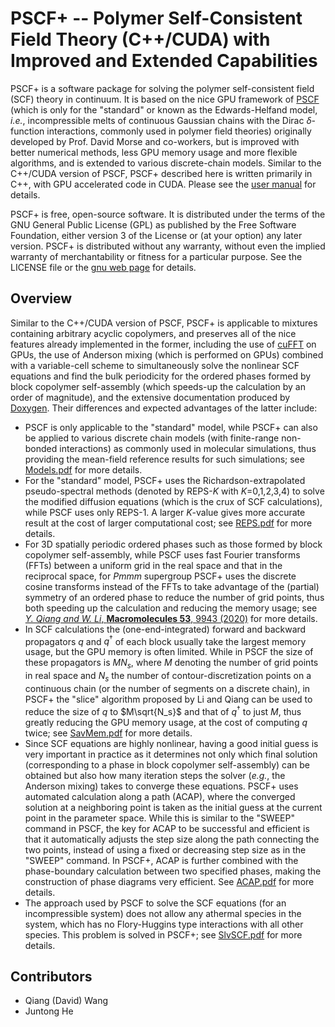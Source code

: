 # PSCF+ -- Polymer Self-Consistent Field Theory (C++/CUDA) with Improved and Extended Capabilities
PSCF+ is a software package for solving the polymer self-consistent field (SCF) theory in continuum. It is based on the nice GPU framework of [PSCF](https://github.com/dmorse/pscfpp) (which is only for the "standard" or known as the Edwards-Helfand model, *i.e.*, incompressible melts of continuous Gaussian chains with the Dirac $\delta$-function interactions, commonly used in polymer field theories) originally developed by Prof. David Morse and co-workers, but is improved with better numerical methods, less GPU memory usage and more flexible algorithms, and is extended to various discrete-chain models. Similar to the C++/CUDA version of PSCF, PSCF+ described here is written primarily in C++, with GPU accelerated code in CUDA. Please see the [user manual](https://github.com/qwcsu/pscfplus/blob/master/doc/pdf/refman.pdf) for details.

PSCF+ is free, open-source software. It is distributed under the terms of the GNU General Public License (GPL) as published by the Free Software Foundation, either version 3 of the License or (at your option) any later version. PSCF+ is distributed without any warranty, without even the implied warranty of merchantability or fitness for a particular purpose. See the LICENSE file or the [gnu web page](https://www.gnu.org/licenses/) for details.

## Overview
Similar to the C++/CUDA version of PSCF, PSCF+ is applicable to mixtures containing arbitrary acyclic copolymers, and preserves all of the nice features already implemented in the former, including the use of [cuFFT](https://docs.nvidia.com/cuda/cufft/index.html) on GPUs, the use of Anderson mixing (which is performed on GPUs) combined with a variable-cell scheme to simultaneously solve the nonlinear SCF equations and find the bulk periodicity for the ordered phases formed by block copolymer self-assembly (which speeds-up the calculation by an order of magnitude), and the extensive documentation produced by [Doxygen](https://www.doxygen.nl/). Their differences and expected advantages of the latter include:
- PSCF is only applicable to the "standard" model, while PSCF+ can also be applied to various discrete chain models (with finite-range non-bonded interactions) as commonly used in molecular simulations, thus providing the mean-field reference results for such simulations; see [Models.pdf](https://github.com/qwcsu/PSCFplus/blob/master/doc/notes/Models.pdf) for more details.
- For the "standard" model, PSCF+ uses the Richardson-extrapolated pseudo-spectral methods (denoted by REPS-*K* with *K*=0,1,2,3,4) to solve the modified diffusion equations (which is the crux of SCF calculations), while PSCF uses only REPS-1. A larger *K*-value gives more accurate result at the cost of larger computational cost; see [REPS.pdf](https://github.com/qwcsu/PSCFplus/blob/master/doc/notes/REPS.pdf) for more details.
- For 3D spatially periodic ordered phases such as those formed by block copolymer self-assembly, while PSCF uses fast Fourier transforms (FFTs) between a uniform grid in the real space and that in the reciprocal space, for *Pmmm* supergroup PSCF+ uses the discrete cosine transforms instead of the FFTs to take advantage of the (partial) symmetry of an ordered phase to reduce the number of grid points, thus both speeding up the calculation and reducing the memory usage; see [*Y. Qiang and W. Li*, **Macromolecules 53**, 9943 (2020)](https://pubs.acs.org/doi/10.1021/acs.macromol.0c01974) for more details.
- In SCF calculations the (one-end-integrated) forward and backward propagators $q$ and $q^{\dagger}$ of each block usually take the largest memory usage, but the GPU memory is often limited. While in PSCF the size of these propagators is $MN_s$, where $M$ denoting the number of grid points in real space and $N_s$ the number of contour-discretization points on a continuous chain (or the number of segments on a discrete chain), in PSCF+ the "slice" algorithm proposed by Li and Qiang can be used to reduce the size of $q$ to $M\sqrt{N_s}$ and that of $q^{\dagger}$ to just $M$, thus greatly reducing the GPU memory usage, at the cost of computing $q$ twice; see [SavMem.pdf](https://github.com/qwcsu/PSCFplus/blob/master/doc/notes/SavMem.pdf) for more details.
- Since SCF equations are highly nonlinear, having a good initial guess is very important in practice as it determines not only which final solution (corresponding to a phase in block copolymer self-assembly) can be obtained but also how many iteration steps the solver (*e.g.*, the Anderson mixing) takes to converge these equations. PSCF+ uses automated calculation along a path (ACAP), where the converged solution at a neighboring point is taken as the initial guess at the current point in the parameter space. While this is similar to the "SWEEP" command in PSCF, the key for ACAP to be successful and efficient is that it automatically adjusts the step size along the path connecting the two points, instead of using a fixed or decreasing step size as in the "SWEEP" command. In PSCF+, ACAP is further combined with the phase-boundary calculation between two specified phases, making the construction of phase diagrams very efficient. See [ACAP.pdf](https://github.com/qwcsu/PSCFplus/blob/master/doc/notes/ACAP.pdf) for more details.
- The approach used by PSCF to solve the SCF equations (for an incompressible system) does not allow any athermal species in the system, which has no Flory-Huggins type interactions with all other species. This problem is solved in PSCF+; see [SlvSCF.pdf](https://github.com/qwcsu/PSCFplus/blob/master/doc/notes/SlvSCF.pdf) for more details. 

## Contributors
- Qiang (David) Wang
- Juntong He


